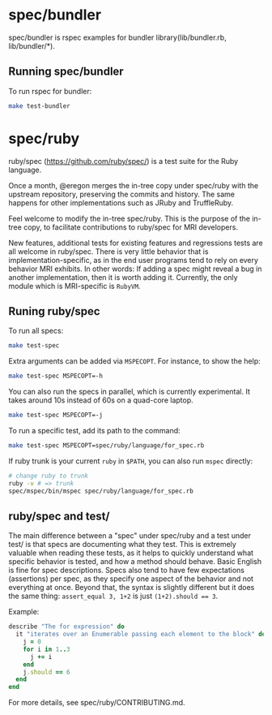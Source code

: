 # spec/bundler

spec/bundler is rspec examples for bundler library(lib/bundler.rb, lib/bundler/*).

## Running spec/bundler

To run rspec for bundler:
```bash
make test-bundler
```

# spec/ruby

ruby/spec (https://github.com/ruby/spec/) is
a test suite for the Ruby language.

Once a month, @eregon merges the in-tree copy under spec/ruby
with the upstream repository, preserving the commits and history.
The same happens for other implementations such as JRuby and TruffleRuby.

Feel welcome to modify the in-tree spec/ruby.
This is the purpose of the in-tree copy,
to facilitate contributions to ruby/spec for MRI developers.

New features, additional tests for existing features and
regressions tests are all welcome in ruby/spec.
There is very little behavior that is implementation-specific,
as in the end user programs tend to rely on every behavior MRI exhibits.
In other words: If adding a spec might reveal a bug in
another implementation, then it is worth adding it.
Currently, the only module which is MRI-specific is `RubyVM`.

## Runing ruby/spec

To run all specs:
```bash
make test-spec
```

Extra arguments can be added via `MSPECOPT`.
For instance, to show the help:
```bash
make test-spec MSPECOPT=-h
```

You can also run the specs in parallel, which is currently experimental.
It takes around 10s instead of 60s on a quad-core laptop.
```bash
make test-spec MSPECOPT=-j
```

To run a specific test, add its path to the command:
```bash
make test-spec MSPECOPT=spec/ruby/language/for_spec.rb
```

If ruby trunk is your current `ruby` in `$PATH`, you can also run `mspec` directly:
```bash
# change ruby to trunk
ruby -v # => trunk
spec/mspec/bin/mspec spec/ruby/language/for_spec.rb
```

## ruby/spec and test/

The main difference between a "spec" under spec/ruby and
a test under test/ is that specs are documenting what they test.
This is extremely valuable when reading these tests, as it
helps to quickly understand what specific behavior is tested,
and how a method should behave. Basic English is fine for spec descriptions.
Specs also tend to have few expectations (assertions) per spec,
as they specify one aspect of the behavior and not everything at once.
Beyond that, the syntax is slightly different but it does the same thing:
`assert_equal 3, 1+2` is just `(1+2).should == 3`.

Example:

```ruby
describe "The for expression" do
  it "iterates over an Enumerable passing each element to the block" do
    j = 0
    for i in 1..3
      j += i
    end
    j.should == 6
  end
end
```

For more details, see spec/ruby/CONTRIBUTING.md.
